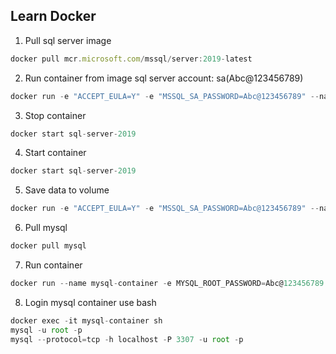 ## Learn Docker

1. Pull sql server image

```js
docker pull mcr.microsoft.com/mssql/server:2019-latest
```

2. Run container from image sql server account: sa(Abc@123456789)

```js
docker run -e "ACCEPT_EULA=Y" -e "MSSQL_SA_PASSWORD=Abc@123456789" --name sql-server-2019 -p 1435:1433 -d mcr.microsoft.com/mssql/server:2019-latest
```

3. Stop container

```js
docker start sql-server-2019
```

4. Start container

```js
docker start sql-server-2019
```

5. Save data to volume

```js
docker run -e "ACCEPT_EULA=Y" -e "MSSQL_SA_PASSWORD=Abc@123456789" --name sql-server-2019 -v my-volum-1:/var/opt/mssql -p 1435:1433 -d mcr.microsoft.com/mssql/server:2019-latest
```

6. Pull mysql

```js
docker pull mysql
```

7. Run container

```js
docker run --name mysql-container -e MYSQL_ROOT_PASSWORD=Abc@123456789 -p 3307:3306 -v mysql-volume:/var/lib/mysql -d mysql
```

8. Login mysql container use bash

```js
docker exec -it mysql-container sh
mysql -u root -p
mysql --protocol=tcp -h localhost -P 3307 -u root -p

```
